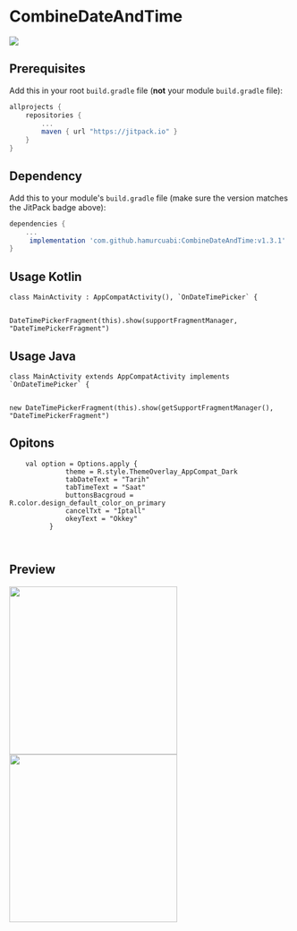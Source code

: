 # CombineDateAndTime
[![](https://jitpack.io/v/hamurcuabi/CombineDateAndTime.svg)](https://jitpack.io/#hamurcuabi/CombineDateAndTime)

## Prerequisites

Add this in your root `build.gradle` file (**not** your module `build.gradle` file):

```gradle
allprojects {
	repositories {
		...
		maven { url "https://jitpack.io" }
	}
}
```

## Dependency

Add this to your module's `build.gradle` file (make sure the version matches the JitPack badge above):

```gradle
dependencies {
	...
	 implementation 'com.github.hamurcuabi:CombineDateAndTime:v1.3.1'
}
```

## Usage Kotlin

``` 
class MainActivity : AppCompatActivity(), `OnDateTimePicker` {


DateTimePickerFragment(this).show(supportFragmentManager, "DateTimePickerFragment")

  ``` 
  ## Usage Java


``` 
class MainActivity extends AppCompatActivity implements `OnDateTimePicker` {


new DateTimePickerFragment(this).show(getSupportFragmentManager(), "DateTimePickerFragment")

  ``` 
  ## Opitons
  
  ```
      val option = Options.apply {
                theme = R.style.ThemeOverlay_AppCompat_Dark
                tabDateText = "Tarih"
                tabTimeText = "Saat"
                buttonsBacgroud = R.color.design_default_color_on_primary
                cancelTxt = "İptall"
                okeyText = "Okkey"
            }
	    
	    
  ```
  ## Preview
  
  <p float="left">
 <img src="https://user-images.githubusercontent.com/23655824/97419704-6ee14300-191b-11eb-8187-196be38f75ca.png" height="300" >
   <img src="https://user-images.githubusercontent.com/23655824/97419710-70127000-191b-11eb-8f31-b03102c010db.png" height="300" >
</p>
 

